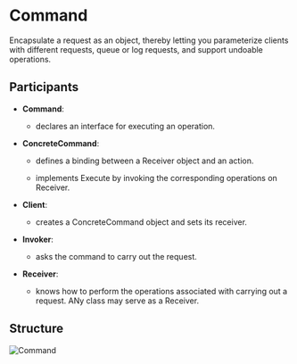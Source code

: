# Command

Encapsulate a request as an object, thereby letting you parameterize clients with different requests, queue or log requests, and support undoable operations.

## Participants

* __Command__:

  * declares an interface for executing an operation.

* __ConcreteCommand__:

  * defines a binding between a Receiver object and an action.
  
  * implements Execute by invoking the corresponding operations on Receiver.

* __Client__:

  * creates a ConcreteCommand object and sets its receiver.

* __Invoker__:

  * asks the command to carry out the request.

* __Receiver__:

  * knows how to perform the operations associated with carrying out a request. ANy class may serve as a Receiver.  

## Structure

![Command](https://raw.githubusercontent.com/DocBrown85/design_patterns/master/images/command.png)
